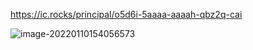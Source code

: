 https://ic.rocks/principal/o5d6i-5aaaa-aaaah-qbz2q-cai

![image-20220110154056573](/Users/mmt/Documents/ipfs/dfinity/wicp_docs/assets/images/image-20220110154056573.png)